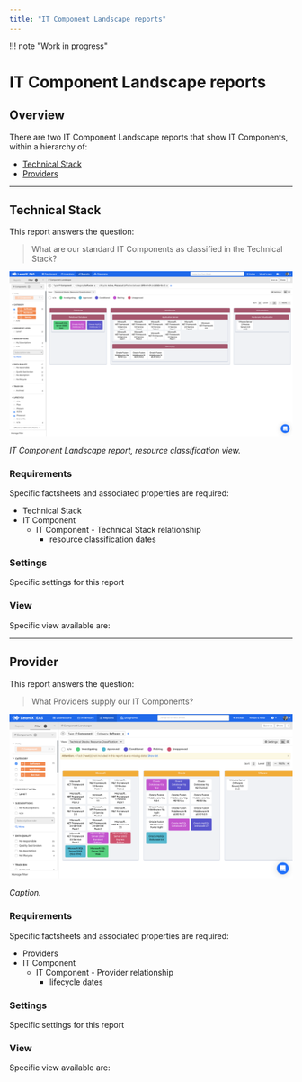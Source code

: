 ```yaml
---
title: "IT Component Landscape reports"
---
```


!!! note "Work in progress"

# IT Component Landscape reports

## Overview

There are two IT Component Landscape reports that show IT Components, within a hierarchy of:

- [Technical Stack](#technical-stack) 
- [Providers](#providers) 

--- 

## Technical Stack

This report answers the question:

>What are our standard IT Components as classified in the Technical Stack?

![IT Component Landscape report](/assets/images/it-component-landscape.png)  

*IT Component Landscape report, resource classification view.*

### Requirements

Specific factsheets and associated properties are required:

- Technical Stack
- IT Component
    - IT Component - Technical Stack relationship
        - resource classification dates

### Settings

Specific settings for this report 

### View

Specific view available are: 


--- 

## Provider

This report answers the question:

>What Providers supply our IT Components?

![IT Component Landscape report](/assets/images/it-component-landscape-provider.png)  

*Caption.*

### Requirements

Specific factsheets and associated properties are required:

- Providers 
- IT Component
    - IT Component - Provider relationship
        - lifecycle dates

### Settings

Specific settings for this report 

### View

Specific view available are: 

